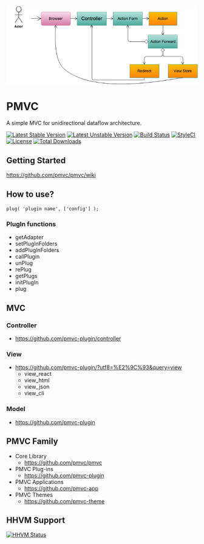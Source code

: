 <img src="https://raw.githubusercontent.com/pmvc/pmvc.github.io/master/flow5.png">

PMVC
===============
A simple MVC for unidirectional dataflow architecture.


[![Latest Stable Version](https://poser.pugx.org/pmvc/pmvc/v/stable)](https://packagist.org/packages/pmvc/pmvc) 
[![Latest Unstable Version](https://poser.pugx.org/pmvc/pmvc/v/unstable)](https://packagist.org/packages/pmvc/pmvc) 
[![Build Status](https://travis-ci.org/pmvc/pmvc.svg?branch=master)](https://travis-ci.org/pmvc/pmvc)
[![StyleCI](https://styleci.io/repos/34601083/shield)](https://styleci.io/repos/34601083)
[![License](https://poser.pugx.org/pmvc/pmvc/license)](https://packagist.org/packages/pmvc/pmvc)
[![Total Downloads](https://poser.pugx.org/pmvc/pmvc/downloads)](https://packagist.org/packages/pmvc/pmvc) 

## Getting Started
https://github.com/pmvc/pmvc/wiki

## How to use?
```
plug( 'plugin name', ['config'] );
```
### PlugIn functions
   * getAdapter
   * setPlugInFolders
   * addPlugInFolders
   * callPlugin
   * unPlug
   * rePlug
   * getPlugs
   * initPlugIn
   * plug

## MVC
### Controller
   * https://github.com/pmvc-plugin/controller

### View
   * https://github.com/pmvc-plugin/?utf8=%E2%9C%93&query=view
      * view_react
      * view_html
      * view_json
      * view_cli

### Model
   * https://github.com/pmvc-plugin

## PMVC Family
   * Core Library
      * https://github.com/pmvc/pmvc
   * PMVC Plug-ins
      * https://github.com/pmvc-plugin
   * PMVC Applications
      * https://github.com/pmvc-app
   * PMVC Themes
      * https://github.com/pmvc-theme

##  HHVM Support
[![HHVM Status](http://hhvm.h4cc.de/badge/pmvc/pmvc.svg)](http://hhvm.h4cc.de/package/pmvc/pmvc)
